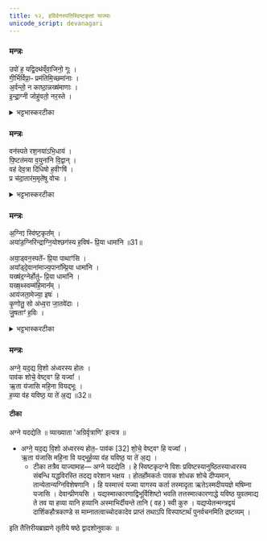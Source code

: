 ```yaml
---
title: १२, हविर्वनस्पतिस्विष्टकृतां याज्याः
unicode_script: devanagari
---
```



### मन्त्रः
उपो॑ ह॒ यद्वि॒दथ॑व्ँवा॒जिनो॒ गूः ।   
गी॒र्भिर्विप्रा॒ᳶ प्रम॑तिमि॒च्छमा॑नाः ।  
अ॒र्वन्तो॒ न काष्ठा॒न्नख्ष॑माणाः ।   
इ॒न्द्रा॒ग्नी जोहु॑वतो॒ नर॒स्ते ।   

<details><summary>भट्टभास्करटीका</summary>

2हविषो याज्या - उपोहयदिति त्रिष्ठुप् ॥ विदथं यज्ञं उपोह यज्ञस्य समीपत एव गूः गच्छन्तः, क्विपि 'ऊञ्चगमादीनाम्' इत्यूकारः, 'सुपां सुलुक्' इति जसः स्वादेशः । वाजिनः अन्नवन्तः हविष्मन्तः गीर्भिः स्तुतिभिः इत्थंभूता प्रमतिं प्रकृष्टं मन्तव्यं फलं इच्छमानाः प्राप्तुमिच्छन्तः विप्राः मेधाविनः ऋत्विजः यत् ये प्रकृष्टफलार्थिनः यज्ञसमीपं गच्छन्तीत्यर्थः । पूर्ववत् जसो लुक् । ते तथाकुर्वन्तो नरः नेतारो मनुष्याः ऋत्विजः इन्द्राग्नी एव जोहुवतो भृशं होमेनाराधयन्तः अर्वन्तोन अश्वा इव काष्ठा नक्षमाणाः व्याप्तुमिच्छन्तः णशेः गतिकर्मणः अभ्यासस्य लोपादिकं छान्दसम् । ते नरा इन्द्राग्नी एव जुहुवतो भवन्ति ॥
</details>

### मन्त्रः
वन॑स्पते रश॒नया॑ऽभि॒धाय॑ ।   
पि॒ष्टत॑मया व॒युना॑नि वि॒द्वान् ।  
वह॑ देव॒त्रा दि॑धिषो ह॒वीꣳषि॑ ।   
प्र च॑दा॒तार॑म॒मृते॑षु वोचः ।   
<details><summary>भट्टभास्करटीका</summary>

2वनस्पतेर्याज्या - वनस्पते रशनयेति त्रिष्टुप् ॥ हे वनस्पते! यूप! रशनया पिष्टतमया श्लिष्टतमया आत्मानं अभिधाय बद्ध्वा वयुनानि ज्ञानानि अभिप्रायमस्माकं देवानां वा विद्वान् जानन् तदनुरूपं हवींषि वह प्रापय । क्व? देवत्रा देवेषु, 'देवमनुष्य' इति त्राप्रत्ययः । हे दिधिषो! धारणकुशल! । यद्वा - हविषो देवेभ्यो दानकुशल! तथा कृत्वा तेषां हविषां दातारं यजमानं अमृतेषु अमरणेषु देवेषु प्रवोचः अनेनैतानि दत्तानीति प्रब्रूहि । छान्दसे लुङि 'वच उम्' 'बडुलं छन्दस्यमाङ्योगेऽपि' इत्यडभावः ॥
</details>

### मन्त्रः
अ॒ग्निꣵ स्वि॑ष्ट॒कृत᳚म् ।   
अया॑ड॒ग्निरि॑न्द्राग्नि॒योश्छग॑स्य ह॒विष॑ᳶ प्रि॒या धामा॑नि ॥31॥  

अया॒ड्वन॒स्पते᳚ᳶ प्रि॒या पाथाꣳ॑सि ।   
अया᳚ड्दे॒वाना॑माज्य॒पाना᳚म्प्रि॒या धामा॑नि ।   
यख्ष॑द॒ग्नेर्होतु॑ᳶ प्रि॒या धामा॑नि ।   
यख्ष॒थ्स्वम्म॑हि॒मान᳚म् ।   
आय॑जता॒मेज्या॒ इषः॑ ।   
कृ॒णोतु॒ सो अ॑ध्व॒रा जा॒तवे॑दाः ।   
जु॒षताꣳ॑ ह॒विः ।   


<details><summary>भट्टभास्करटीका</summary>

3-4स्विष्टकृतो याज्या - अग्निं स्विष्टकृतमिति ॥

-  यस्मात् अग्निं स्विष्टकृतं अग्निः दैव्यो होता अयाट् यजति । छान्दसोऽङ् हलन्तलक्षणायां वृद्धौ इडभावे रूपम् । तत् अग्नेः आज्यभागाग्नेः प्रियाणि धानानि जन्मानि तेजांसि वा यजति, येषु स यष्टव्यो भाति । एवं अयाट्सोमस्येत्यादि द्रष्टव्यम् ।  +++(अयाड् वनस्पते इत्यादिष्वपि द्रष्टव्यम् )+++
-  यद्वा - ये यजामहे अग्निं स्विष्टकृतमिति यष्टव्यानामादेशः । लिङ्गं चेदं यष्टव्यानामादेशस्य यथा ये यजामहे अग्निं, येयजामहे सोममिति । तदा स्विष्टकृत् अग्निः अग्न्यादीनां प्रियाणि धामानि यजतीति योज्यम् ।   
एवं अयं अग्नेः होतुः होतृसंपादिनः स्विष्टकृतश्च प्रियाणि धामानि यक्षत् यजति । लेटि 'सिब्बहुलं लेटि' इति सिप् । स्वं च महिमानं यक्षत् 'स्वं महिमानमावह' इत्यावहनीयतया उक्तमिदानीं यजतु ।   
- अथ एज्याः अस्मदाभिमुख्येन आगमयितव्याः अस्मभ्यं देयाः इषः अन्नानि आयजतां आगमयतु ।   

- यद्वा - अन्या अपि देवताः एज्याः एष्टव्याः इषः भागमिच्छतीः प्राप्ताः अयमग्निः आयजतां इषत्तर्पयतु । किञ्च - सः अग्निः स्विष्टकृत् अध्वरा अध्वरं यज्ञं हिंसकरहितं कृणोतु करोतु । 'सुपां सुलुक्' इत्याकारः । यद्वा अध्वराः हिंसकरहिताः इषः करोतु । किञ्च - अयं स्विष्टकृत् अग्निः इदं हविः जुषतां सेवताम् ।   
</details>

### मन्त्रः
अग्ने॒ यद॒द्य वि॒शो अ॑ध्वरस्य होतः ।   
पाव॑क शोचे॒ वेष्ट्वꣳ हि यज्वा᳚ ।   
ऋ॒ता य॑जासि महि॒ना वियद्भूः ।   
ह॒व्या व॑ह यविष्ठ॒ या ते॑ अ॒द्य ॥32॥  

#### टीका

अग्ने यदद्येति ॥ व्याख्याता 'अग्रिर्वृत्राणि' इत्यत्र ॥

- अग्ने॒ यद॒द्य वि॒शो अ॑ध्वरस्य होत॒ᳶ पाव॑क [32]  शो॒चे॒ वेष्ट्वꣳ हि यज्वा᳚ ।  
ऋ॒ता य॑जासि महि॒ना वि यद्भूर्ह॒व्या व॑ह यविष्ठ॒ या ते॑ अ॒द्य ।  
  -  टीका तत्रैव याज्यामाह— अग्ने यदद्येति ।   हे स्विष्टकृदग्ने विशः प्रविष्टस्यानुष्ठितस्याध्वरस्य संबन्धि यद्धविरस्ति तदद्य वरेशान भक्षय ।   होतर्होमकर्तः पावक शोधक शोचे दीप्यमान, तान्येतान्यग्निविशेषणानि ।   हि यस्मात्त्वं यज्वा यागस्य कर्ता तस्मादृता ऋतेऽस्मदीययज्ञे मषिम्ना यजासि ।   देवान्प्रीणयसि ।   यद्यस्मात्कारणाद्विभूर्विशिष्टो भवति तत्तस्मात्कारणाद्धे यविष्ठ युवतमाद्य ते तव या हव्या यानि हव्यानि अस्माभिर्दीयन्ते तानि ( वह ) स्वी कुरु ।   यद्यप्येतन्मन्त्रद्वयं दार्शिकहौत्रकाण्डे स माम्नातत्वाच्चोदकादेव प्राप्तं तथाऽपि विस्पाष्टार्थं पुनर्वचनमिति द्रष्टव्यम् ।  


इति तैत्तिरीयब्राह्मणे तृतीये षष्ठे द्वादशोनुवाकः ॥  
